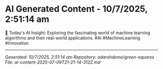 # AI Generated Content - 10/7/2025, 2:51:14 am

🚀 Today's AI Insight: Exploring the fascinating world of machine learning algorithms and their real-world applications. #AI #MachineLearning #Innovation

---
*Generated: 10/7/2025, 2:51:14 am*
*Repository: adarshdemo/green-squares*
*File: ai-content-2025-07-09T21-21-14-312Z.md*
